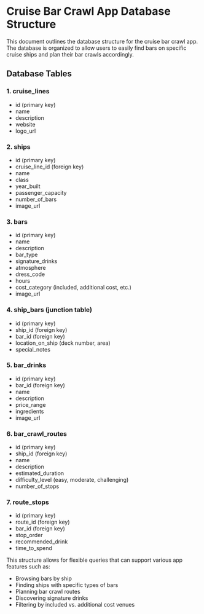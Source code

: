 # Cruise Bar Crawl App Database Structure

This document outlines the database structure for the cruise bar crawl app. The database is organized to allow users to easily find bars on specific cruise ships and plan their bar crawls accordingly.

## Database Tables

### 1. cruise_lines
- id (primary key)
- name
- description
- website
- logo_url

### 2. ships
- id (primary key)
- cruise_line_id (foreign key)
- name
- class
- year_built
- passenger_capacity
- number_of_bars
- image_url

### 3. bars
- id (primary key)
- name
- description
- bar_type
- signature_drinks
- atmosphere
- dress_code
- hours
- cost_category (included, additional cost, etc.)
- image_url

### 4. ship_bars (junction table)
- id (primary key)
- ship_id (foreign key)
- bar_id (foreign key)
- location_on_ship (deck number, area)
- special_notes

### 5. bar_drinks
- id (primary key)
- bar_id (foreign key)
- name
- description
- price_range
- ingredients
- image_url

### 6. bar_crawl_routes
- id (primary key)
- ship_id (foreign key)
- name
- description
- estimated_duration
- difficulty_level (easy, moderate, challenging)
- number_of_stops

### 7. route_stops
- id (primary key)
- route_id (foreign key)
- bar_id (foreign key)
- stop_order
- recommended_drink
- time_to_spend

This structure allows for flexible queries that can support various app features such as:
- Browsing bars by ship
- Finding ships with specific types of bars
- Planning bar crawl routes
- Discovering signature drinks
- Filtering by included vs. additional cost venues
